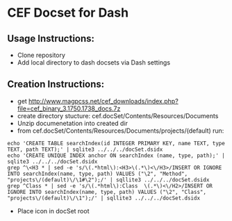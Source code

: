 CEF Docset for Dash
===================

Usage Instructions:
-------------------

* Clone repository
* Add local directory to dash docsets via Dash settings

Creation Instructions:
----------------------

* get http://www.magpcss.net/cef_downloads/index.php?file=cef_binary_3.1750.1738_docs.7z
* create directory stucture: cef.docSet/Contents/Resources/Documents
* Unzip documenetation into created dir
* from cef.docSet/Contents/Resources/Documents/projects/(default) run:
```
echo 'CREATE TABLE searchIndex(id INTEGER PRIMARY KEY, name TEXT, type TEXT, path TEXT);' | sqlite3 ../../../docSet.dsidx
echo 'CREATE UNIQUE INDEX anchor ON searchIndex (name, type, path);' | sqlite3 ../../../docSet.dsidx
grep ^\<H3 * | sed -e 's/\(.*html\):<H3>\(.*\)<\/H3>/INSERT OR IGNORE INTO searchIndex(name, type, path) VALUES ("\2", "Method", "projects\/(default)\/\1#\2");/' | sqllite3 ../../../docSet.dsidx
grep ^Class * | sed -e 's/\(.*html\):Class  \(.*\)<\/H2>/INSERT OR IGNORE INTO searchIndex(name, type, path) VALUES ("\2", "Class", "projects\/(default)\/\1");/' | sqllite3 ../../../docSet.dsidx
```
* Place icon in docSet root
